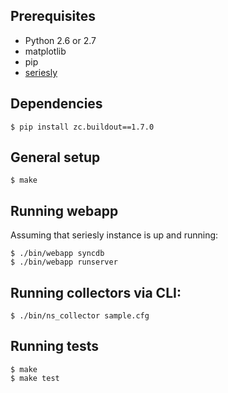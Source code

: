 Prerequisites
-------------

* Python 2.6 or 2.7
* matplotlib
* pip
* [seriesly](https://github.com/dustin/seriesly)

Dependencies
------------

    $ pip install zc.buildout==1.7.0

General setup
-------------

    $ make

Running webapp
--------------

Assuming that seriesly instance is up and running:

    $ ./bin/webapp syncdb
    $ ./bin/webapp runserver

Running collectors via CLI:
---------------------------

    $ ./bin/ns_collector sample.cfg

Running tests
-------------

    $ make
    $ make test
